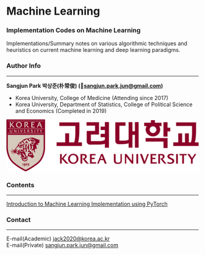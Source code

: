 # Machine Learning

### Implementation Codes on Machine Learning

Implementations/Summary notes on various algorithmic techniques and heuristics on current machine learning and deep learning paradigms.

### Author Info

---

**Sangjun Park 박상준(朴常俊) (📧sangjun.park.jun@gmail.com)**

- Korea University, College of Medicine (Attending since 2017)
- Korea University, Department of Statistics, College of Political Science and Economics (Completed in 2019)

![Korea University](https://github.com/jun0404/Machine_Learning/blob/master/globalsymbol_koreng2_large.gif)

### Contents

---

[Introduction to Machine Learning Implementation using PyTorch](https://github.com/jun0404/Machine_Learning/blob/master/linear_regression_pytorch.ipynb)

### Contact

---

E-mail(Academic) jack2020@korea.ac.kr    
E-mail(Private) sangjun.park.jun@gmail.com 
